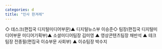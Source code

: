 ```yaml
---
categories: d
title: "인사 한겨레"
---
```

◇ 데스크(편집국 디지털미디어부문)▲ 디지털뉴스부 이승준◇ 팀장(편집국 디지털미디어부문 미디어기획부)▲ 소셜미디어팀장 김미영 ▲ 영상콘텐츠팀장 채반석 ▲ 테크팀장 전종필(편집국 이슈부문 사회부) ▲ 이슈팀장 박수지